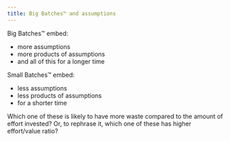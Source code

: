 ```yaml
---
title: Big Batches™ and assumptions
---
```


Big Batches™ embed:
- more assumptions
- more products of assumptions
- and all of this for a longer time

Small Batches™ embed:
- less assumptions
- less products of assumptions
- for a shorter time

Which one of these is likely to have more waste compared to the amount of effort invested?
Or, to rephrase it, which one of these has higher effort/value ratio?
